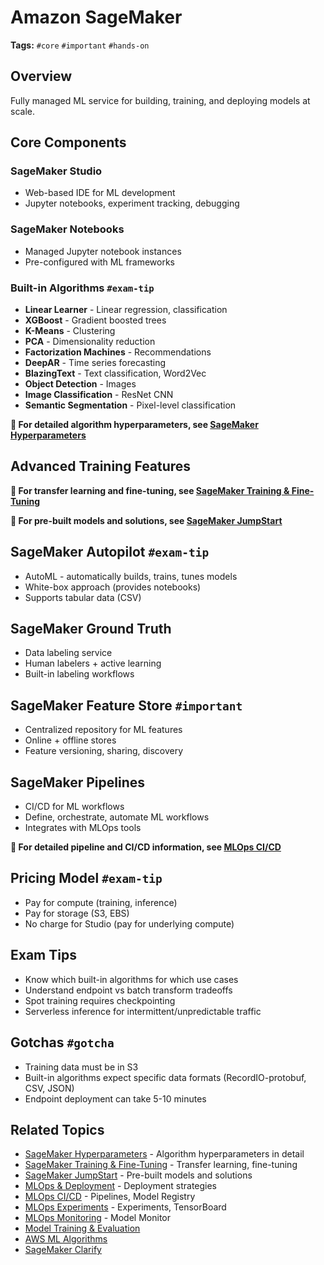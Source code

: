 # Amazon SageMaker

**Tags:** `#core` `#important` `#hands-on`

## Overview
Fully managed ML service for building, training, and deploying models at scale.

## Core Components

### SageMaker Studio
- Web-based IDE for ML development
- Jupyter notebooks, experiment tracking, debugging

### SageMaker Notebooks
- Managed Jupyter notebook instances
- Pre-configured with ML frameworks

### Built-in Algorithms `#exam-tip`
- **Linear Learner** - Linear regression, classification
- **XGBoost** - Gradient boosted trees
- **K-Means** - Clustering
- **PCA** - Dimensionality reduction
- **Factorization Machines** - Recommendations
- **DeepAR** - Time series forecasting
- **BlazingText** - Text classification, Word2Vec
- **Object Detection** - Images
- **Image Classification** - ResNet CNN
- **Semantic Segmentation** - Pixel-level classification

**📖 For detailed algorithm hyperparameters, see [SageMaker Hyperparameters](./sagemaker-hyperparameters.md)**

## Advanced Training Features

**📖 For transfer learning and fine-tuning, see [SageMaker Training & Fine-Tuning](./sagemaker-training.md)**

**📖 For pre-built models and solutions, see [SageMaker JumpStart](./sagemaker-jumpstart.md)**

## SageMaker Autopilot `#exam-tip`
- AutoML - automatically builds, trains, tunes models
- White-box approach (provides notebooks)
- Supports tabular data (CSV)

## SageMaker Ground Truth
- Data labeling service
- Human labelers + active learning
- Built-in labeling workflows

## SageMaker Feature Store `#important`
- Centralized repository for ML features
- Online + offline stores
- Feature versioning, sharing, discovery

## SageMaker Pipelines
- CI/CD for ML workflows
- Define, orchestrate, automate ML workflows
- Integrates with MLOps tools

**📖 For detailed pipeline and CI/CD information, see [MLOps CI/CD](./mlops-cicd.md)**

## Pricing Model `#exam-tip`
- Pay for compute (training, inference)
- Pay for storage (S3, EBS)
- No charge for Studio (pay for underlying compute)

## Exam Tips
- Know which built-in algorithms for which use cases
- Understand endpoint vs batch transform tradeoffs
- Spot training requires checkpointing
- Serverless inference for intermittent/unpredictable traffic

## Gotchas `#gotcha`
- Training data must be in S3
- Built-in algorithms expect specific data formats (RecordIO-protobuf, CSV, JSON)
- Endpoint deployment can take 5-10 minutes

## Related Topics
- [SageMaker Hyperparameters](./sagemaker-hyperparameters.md) - Algorithm hyperparameters in detail
- [SageMaker Training & Fine-Tuning](./sagemaker-training.md) - Transfer learning, fine-tuning
- [SageMaker JumpStart](./sagemaker-jumpstart.md) - Pre-built models and solutions
- [MLOps & Deployment](../mlops/mlops-deployment.md) - Deployment strategies
- [MLOps CI/CD](../mlops/mlops-cicd.md) - Pipelines, Model Registry
- [MLOps Experiments](../mlops/mlops-experiments.md) - Experiments, TensorBoard
- [MLOps Monitoring](../mlops/mlops-monitoring.md) - Model Monitor
- [Model Training & Evaluation](../core-ml/model-training-evaluation.md)
- [AWS ML Algorithms](../aws-services/aws-ml-algorithms.md)
- [SageMaker Clarify](./sagemaker-clarify.md)
